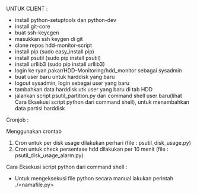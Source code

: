 UNTUK CLIENT :

- install python-setuptools dan python-dev
- install git-core
- buat ssh-keycgen
- masukkan ssh keygen di git
- clone repos hdd-monitor-script
- install pip (sudo easy_install pip)
- install psutil (sudo pip install psutil)
- install urllib3 (sudo pip install urllib3)
- login ke ryan.pakar/HDD-Monitoring/hdd_monitor sebagai sysadmin
- buat user baru untuk harddisk yang baru
- logout sysadmin, login sebagai user yang baru
- tambahkan data harddisk utk user yang baru di tab HDD
- jalankan script psutil_partition.py dari command shell user baru(lihat Cara Eksekusi script python dari command shell), untuk menambahkan data partisi harddisk




Cronjob : 

Menggunakan crontab

1. Cron untuk per disk usage dilakukan perhari (file : psutil_disk_usage.py)
2. Cron untuk check persentase hdd dilakukan per 10 menit (file : psutil_disk_usage_alarm.py)

Cara Eksekusi script python dari command shell : 

* Untuk mengeksekusi file python secara manual lakukan perintah
 ./<namafile.py>



